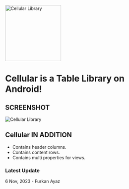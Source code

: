 <img src="https://raw.githubusercontent.com/furkanayaz/Cellular/master/cellular.png" width="180" height="180" title="Logo" align="middle" alt="Cellular Library">

# Cellular is a Table Library on Android!

## SCREENSHOT

<img src="https://raw.githubusercontent.com/furkanayaz/Cellular/master/ss.jpeg" title="Logo" align="middle" alt="Cellular Library">

## Cellular IN ADDITION

* Contains header columns.
* Contains content rows.
* Contains multi properties for views.

### Latest Update

6 Nov, 2023 - Furkan Ayaz
